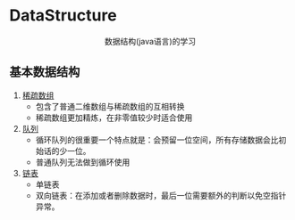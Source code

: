 # DataStructure
<p align='center'>数据结构(java语言)的学习
</p>

## 基本数据结构

1. <a href='https://github.com/Da-Qi/DataStructure/tree/master/src/sparsearray'>稀疏数组</a>
     - 包含了普通二维数组与稀疏数组的互相转换
     - 稀疏数组更加精炼，在非零值较少时适合使用
2. <a href='https://github.com/Da-Qi/DataStructure/tree/master/src/queue'>队列</a>
     - 循环队列的很重要一个特点就是：会预留一位空间，所有存储数据会比初始话的少一位。
     - 普通队列无法做到循环使用
3. <a href='https://github.com/Da-Qi/DataStructure/blob/master/src/linkedlist'>链表</a>
     - 单链表
     - 双向链表：在添加或者删除数据时，最后一位需要额外的判断以免空指针异常。
